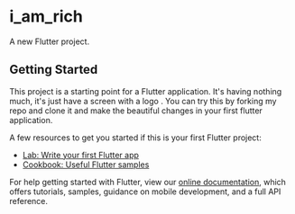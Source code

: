# i_am_rich

A new Flutter project.

## Getting Started

This project is a starting point for a Flutter application. It's having nothing much, it's just have a screen with a logo .
You can try this by forking my repo and clone it and make the beautiful changes in your first flutter application. 

A few resources to get you started if this is your first Flutter project:

- [Lab: Write your first Flutter app](https://flutter.dev/docs/get-started/codelab)
- [Cookbook: Useful Flutter samples](https://flutter.dev/docs/cookbook)

For help getting started with Flutter, view our
[online documentation](https://flutter.dev/docs), which offers tutorials,
samples, guidance on mobile development, and a full API reference.
